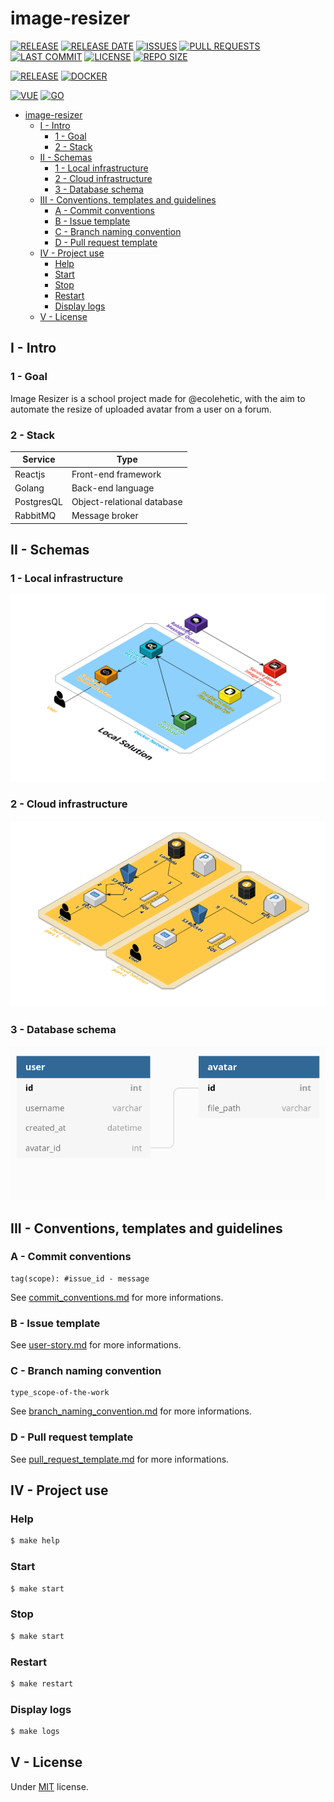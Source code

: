 # image-resizer

[![RELEASE](https://img.shields.io/github/v/release/blyndusk/image-resizer)](https://github.com/blyndusk/image-resizer/releases)
[![RELEASE DATE](https://img.shields.io/github/release-date/blyndusk/image-resizer)](https://github.com/blyndusk/image-resizer/commits/main)
[![ISSUES](https://img.shields.io/github/issues/blyndusk/image-resizer)](https://github.com/blyndusk/image-resizer/issues)
[![PULL REQUESTS](https://img.shields.io/github/issues-pr/blyndusk/image-resizer)](https://github.com/blyndusk/image-resizer/pulls)
[![LAST COMMIT](https://img.shields.io/github/last-commit/blyndusk/image-resizer)](https://github.com/blyndusk/image-resizer/commits/main)
[![LICENSE](https://img.shields.io/github/license/blyndusk/image-resizer)](https://github.com/blyndusk/image-resizer/blob/main/LICENSE)
[![REPO SIZE](https://img.shields.io/github/repo-size/blyndusk/image-resizer)](https://github.com/blyndusk/image-resizer)

[![RELEASE](https://github.com/blyndusk/image-resizer/actions/workflows/release.yml/badge.svg)](https://github.com/blyndusk/image-resizer/actions/workflows/release.yml)
[![DOCKER](https://github.com/blyndusk/image-resizer/actions/workflows/docker.yml/badge.svg)](https://github.com/blyndusk/image-resizer/actions/workflows/docker.yml)

[![VUE](https://github.com/blyndusk/image-resizer/actions/workflows/vue.yml/badge.svg)](https://github.com/blyndusk/image-resizer/actions/workflows/vue.yml)
[![GO](https://github.com/blyndusk/image-resizer/actions/workflows/go.yml/badge.svg)](https://github.com/blyndusk/image-resizer/actions/workflows/go.yml)

- [image-resizer](#image-resizer)
  - [I - Intro](#i---intro)
    - [1 - Goal](#1---goal)
    - [2 - Stack](#2---stack)
  - [II - Schemas](#ii---schemas)
    - [1 - Local infrastructure](#1---local-infrastructure)
    - [2 - Cloud infrastructure](#2---cloud-infrastructure)
    - [3 - Database schema](#3---database-schema)
  - [III - Conventions, templates and guidelines](#iii---conventions-templates-and-guidelines)
    - [A - Commit conventions](#a---commit-conventions)
    - [B - Issue template](#b---issue-template)
    - [C - Branch naming convention](#c---branch-naming-convention)
    - [D - Pull request template](#d---pull-request-template)
  - [IV - Project use](#iv---project-use)
    - [Help](#help)
    - [Start](#start)
    - [Stop](#stop)
    - [Restart](#restart)
    - [Display logs](#display-logs)
  - [V - License](#v---license)

## I - Intro

### 1 - Goal

Image Resizer is a school project made for @ecolehetic, with the aim to automate the resize of uploaded avatar from a user on a forum.

### 2 - Stack

| Service    | Type                       |
| ---------- | -------------------------- |
| Reactjs    | Front-end framework        |
| Golang     | Back-end language          |
| PostgresQL | Object-relational database |
| RabbitMQ   | Message broker             |

## II - Schemas

### 1 - Local infrastructure

![local-infrastructure](./docs/infrastructure-local-solution.png)

### 2 - Cloud infrastructure

![cloud-infrastructure](./docs/infrastructure-cloud-solution.png)

### 3 - Database schema

![database-schema](./docs/database-schema.png)

## III - Conventions, templates and guidelines

### A - Commit conventions

```
tag(scope): #issue_id - message
```

See [commit_conventions.md](.github/commit_conventions.md) for more informations.

### B - Issue template

See [user-story.md](.github/ISSUE_TEMPLATE/user-story.md) for more informations.

### C - Branch naming convention

```
type_scope-of-the-work
```

See [branch_naming_convention.md](.github/branch_naming_convention.md) for more informations.

### D - Pull request template

See [pull_request_template.md](.github/pull_request_template.md) for more informations.

## IV - Project use

### Help

```bash
$ make help
```

### Start

```bash
$ make start
```

### Stop

```bash
$ make start
```

### Restart

```bash
$ make restart
```

### Display logs

```bash
$ make logs
```

## V - License

Under [MIT](./LICENSE) license.
